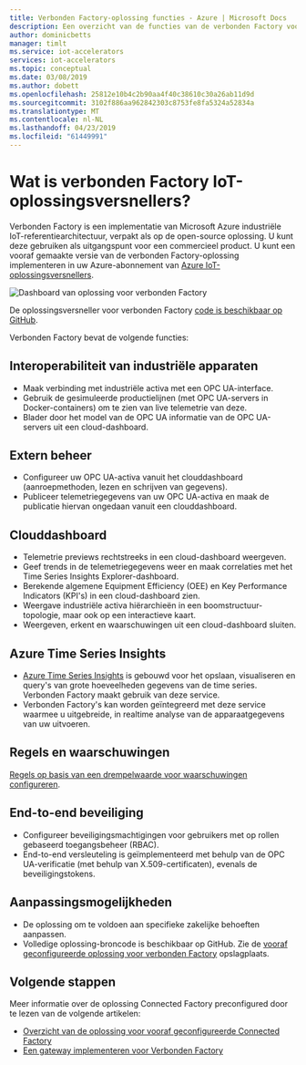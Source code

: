 ```yaml
---
title: Verbonden Factory-oplossing functies - Azure | Microsoft Docs
description: Een overzicht van de functies van de verbonden Factory vooraf geconfigureerde oplossing.
author: dominicbetts
manager: timlt
ms.service: iot-accelerators
services: iot-accelerators
ms.topic: conceptual
ms.date: 03/08/2019
ms.author: dobett
ms.openlocfilehash: 25812e10b4c2b90aa4f40c38610c30a26ab11d9d
ms.sourcegitcommit: 3102f886aa962842303c8753fe8fa5324a52834a
ms.translationtype: MT
ms.contentlocale: nl-NL
ms.lasthandoff: 04/23/2019
ms.locfileid: "61449991"
---
```

# <a name="what-is-connected-factory-iot-solution-accelerator"></a>Wat is verbonden Factory IoT-oplossingsversnellers?

Verbonden Factory is een implementatie van Microsoft Azure industriële IoT-referentiearchitectuur, verpakt als op de open-source oplossing. U kunt deze gebruiken als uitgangspunt voor een commercieel product. U kunt een vooraf gemaakte versie van de verbonden Factory-oplossing implementeren in uw Azure-abonnement van [Azure IoT-oplossingsversnellers](https://www.azureiotsolutions.com/#solutions/types/CF).

![Dashboard van oplossing voor verbonden Factory](./media/iot-accelerators-connected-factory-features/dashboard.png)

De oplossingsversneller voor verbonden Factory [code is beschikbaar op GitHub](https://github.com/Azure/azure-iot-connected-factory).

Verbonden Factory bevat de volgende functies:

## <a name="industrial-device-interoperability"></a>Interoperabiliteit van industriële apparaten

- Maak verbinding met industriële activa met een OPC UA-interface.
- Gebruik de gesimuleerde productielijnen (met OPC UA-servers in Docker-containers) om te zien van live telemetrie van deze.
- Blader door het model van de OPC UA informatie van de OPC UA-servers uit een cloud-dashboard.

## <a name="remote-management"></a>Extern beheer

- Configureer uw OPC UA-activa vanuit het clouddashboard (aanroepmethoden, lezen en schrijven van gegevens).
- Publiceer telemetriegegevens van uw OPC UA-activa en maak de publicatie hiervan ongedaan vanuit een clouddashboard.

## <a name="cloud-dashboard"></a>Clouddashboard

- Telemetrie previews rechtstreeks in een cloud-dashboard weergeven.
- Geef trends in de telemetriegegevens weer en maak correlaties met het Time Series Insights Explorer-dashboard.
- Berekende algemene Equipment Efficiency (OEE) en Key Performance Indicators (KPI's) in een cloud-dashboard zien.
- Weergave industriële activa hiërarchieën in een boomstructuur-topologie, maar ook op een interactieve kaart.
- Weergeven, erkent en waarschuwingen uit een cloud-dashboard sluiten.

## <a name="azure-time-series-insights"></a>Azure Time Series Insights

- [Azure Time Series Insights](../time-series-insights/time-series-insights-overview.md) is gebouwd voor het opslaan, visualiseren en query's van grote hoeveelheden gegevens van de time series. Verbonden Factory maakt gebruik van deze service.
- Verbonden Factory's kan worden geïntegreerd met deze service waarmee u uitgebreide, in realtime analyse van de apparaatgegevens van uw uitvoeren.

## <a name="rules-and-alerts"></a>Regels en waarschuwingen

[Regels op basis van een drempelwaarde voor waarschuwingen configureren](iot-accelerators-connected-factory-configure.md).

## <a name="end-to-end-security"></a>End-to-end beveiliging

- Configureer beveiligingsmachtigingen voor gebruikers met op rollen gebaseerd toegangsbeheer (RBAC).
- End-to-end versleuteling is geïmplementeerd met behulp van de OPC UA-verificatie (met behulp van X.509-certificaten), evenals de beveiligingstokens.

## <a name="customizability"></a>Aanpassingsmogelijkheden

- De oplossing om te voldoen aan specifieke zakelijke behoeften aanpassen.
- Volledige oplossing-broncode is beschikbaar op GitHub. Zie de [vooraf geconfigureerde oplossing voor verbonden Factory](https://github.com/Azure/azure-iot-connected-factory) opslagplaats.

## <a name="next-steps"></a>Volgende stappen

Meer informatie over de oplossing Connected Factory preconfigured door te lezen van de volgende artikelen:

* [Overzicht van de oplossing voor vooraf geconfigureerde Connected Factory](iot-accelerators-connected-factory-sample-walkthrough.md)
* [Een gateway implementeren voor Verbonden Factory]( iot-accelerators-connected-factory-gateway-deployment.md)
